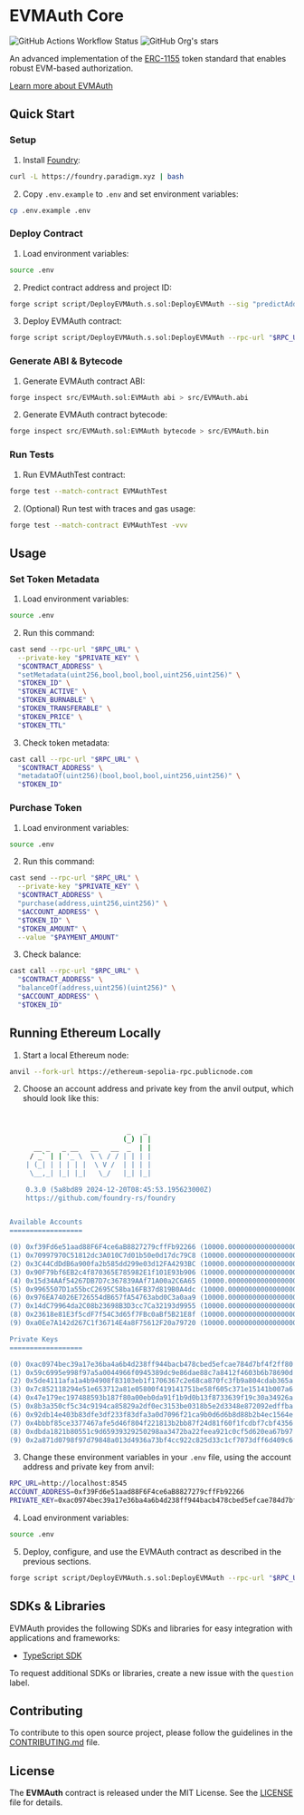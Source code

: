 # EVMAuth Core

![GitHub Actions Workflow Status](https://img.shields.io/github/actions/workflow/status/evmauth/evmauth-core/test.yml?label=Tests)
![GitHub Org's stars](https://img.shields.io/github/stars/evmauth)

An advanced implementation of the [ERC-1155] token standard that enables robust EVM-based authorization.

[Learn more about EVMAuth](https://evmauth.github.io/)

## Quick Start

### Setup

1. Install [Foundry](https://book.getfoundry.sh/):
```sh
curl -L https://foundry.paradigm.xyz | bash
```

2. Copy `.env.example` to `.env` and set environment variables:
```sh
cp .env.example .env
```

### Deploy Contract

1. Load environment variables:
```sh
source .env
```

2. Predict contract address and project ID:
```sh
forge script script/DeployEVMAuth.s.sol:DeployEVMAuth --sig "predictAddress()" --rpc-url "$RPC_URL"
```

3. Deploy EVMAuth contract:
```sh
forge script script/DeployEVMAuth.s.sol:DeployEVMAuth --rpc-url "$RPC_URL" --broadcast
```

### Generate ABI & Bytecode

1. Generate EVMAuth contract ABI:
```sh
forge inspect src/EVMAuth.sol:EVMAuth abi > src/EVMAuth.abi
```

2. Generate EVMAuth contract bytecode:
```sh
forge inspect src/EVMAuth.sol:EVMAuth bytecode > src/EVMAuth.bin
```

### Run Tests

1. Run EVMAuthTest contract:
```sh
forge test --match-contract EVMAuthTest
```

2. (Optional) Run test with traces and gas usage:
```sh
forge test --match-contract EVMAuthTest -vvv
```

## Usage

### Set Token Metadata

1. Load environment variables:
```sh
source .env
```

2. Run this command:
```sh
cast send --rpc-url "$RPC_URL" \
  --private-key "$PRIVATE_KEY" \
  "$CONTRACT_ADDRESS" \
  "setMetadata(uint256,bool,bool,bool,uint256,uint256)" \
  "$TOKEN_ID" \
  "$TOKEN_ACTIVE" \
  "$TOKEN_BURNABLE" \
  "$TOKEN_TRANSFERABLE" \
  "$TOKEN_PRICE" \
  "$TOKEN_TTL"
```

3. Check token metadata:
```sh
cast call --rpc-url "$RPC_URL" \
  "$CONTRACT_ADDRESS" \
  "metadataOf(uint256)(bool,bool,bool,uint256,uint256)" \
  "$TOKEN_ID"
```

### Purchase Token

1. Load environment variables:
```sh
source .env
```

2. Run this command:
```sh
cast send --rpc-url "$RPC_URL" \
  --private-key "$PRIVATE_KEY" \
  "$CONTRACT_ADDRESS" \
  "purchase(address,uint256,uint256)" \
  "$ACCOUNT_ADDRESS" \
  "$TOKEN_ID" \
  "$TOKEN_AMOUNT" \
  --value "$PAYMENT_AMOUNT"
```

3. Check balance:
```sh
cast call --rpc-url "$RPC_URL" \
  "$CONTRACT_ADDRESS" \
  "balanceOf(address,uint256)(uint256)" \
  "$ACCOUNT_ADDRESS" \
  "$TOKEN_ID"
```

## Running Ethereum Locally

1. Start a local Ethereum node:
```sh
anvil --fork-url https://ethereum-sepolia-rpc.publicnode.com
```

2. Choose an account address and private key from the anvil output, which should look like this:
```sh


                             _   _
                            (_) | |
      __ _   _ __   __   __  _  | |
     / _` | | '_ \  \ \ / / | | | |
    | (_| | | | | |  \ V /  | | | |
     \__,_| |_| |_|   \_/   |_| |_|

    0.3.0 (5a8bd89 2024-12-20T08:45:53.195623000Z)
    https://github.com/foundry-rs/foundry


Available Accounts
==================

(0) 0xf39Fd6e51aad88F6F4ce6aB8827279cffFb92266 (10000.000000000000000000 ETH)
(1) 0x70997970C51812dc3A010C7d01b50e0d17dc79C8 (10000.000000000000000000 ETH)
(2) 0x3C44CdDdB6a900fa2b585dd299e03d12FA4293BC (10000.000000000000000000 ETH)
(3) 0x90F79bf6EB2c4f870365E785982E1f101E93b906 (10000.000000000000000000 ETH)
(4) 0x15d34AAf54267DB7D7c367839AAf71A00a2C6A65 (10000.000000000000000000 ETH)
(5) 0x9965507D1a55bcC2695C58ba16FB37d819B0A4dc (10000.000000000000000000 ETH)
(6) 0x976EA74026E726554dB657fA54763abd0C3a0aa9 (10000.000000000000000000 ETH)
(7) 0x14dC79964da2C08b23698B3D3cc7Ca32193d9955 (10000.000000000000000000 ETH)
(8) 0x23618e81E3f5cdF7f54C3d65f7FBc0aBf5B21E8f (10000.000000000000000000 ETH)
(9) 0xa0Ee7A142d267C1f36714E4a8F75612F20a79720 (10000.000000000000000000 ETH)

Private Keys
==================

(0) 0xac0974bec39a17e36ba4a6b4d238ff944bacb478cbed5efcae784d7bf4f2ff80
(1) 0x59c6995e998f97a5a0044966f0945389dc9e86dae88c7a8412f4603b6b78690d
(2) 0x5de4111afa1a4b94908f83103eb1f1706367c2e68ca870fc3fb9a804cdab365a
(3) 0x7c852118294e51e653712a81e05800f419141751be58f605c371e15141b007a6
(4) 0x47e179ec197488593b187f80a00eb0da91f1b9d0b13f8733639f19c30a34926a
(5) 0x8b3a350cf5c34c9194ca85829a2df0ec3153be0318b5e2d3348e872092edffba
(6) 0x92db14e403b83dfe3df233f83dfa3a0d7096f21ca9b0d6d6b8d88b2b4ec1564e
(7) 0x4bbbf85ce3377467afe5d46f804f221813b2bb87f24d81f60f1fcdbf7cbf4356
(8) 0xdbda1821b80551c9d65939329250298aa3472ba22feea921c0cf5d620ea67b97
(9) 0x2a871d0798f97d79848a013d4936a73bf4cc922c825d33c1cf7073dff6d409c6
```

3. Change these environment variables in your `.env` file, using the account address and private key from anvil:
```sh
RPC_URL=http://localhost:8545
ACCOUNT_ADDRESS=0xf39Fd6e51aad88F6F4ce6aB8827279cffFb92266
PRIVATE_KEY=0xac0974bec39a17e36ba4a6b4d238ff944bacb478cbed5efcae784d7bf4f2ff80
```

4. Load environment variables:
```sh
source .env
```

5. Deploy, configure, and use the EVMAuth contract as described in the previous sections.
```sh
forge script script/DeployEVMAuth.s.sol:DeployEVMAuth --rpc-url "$RPC_URL" --broadcast
```

## SDKs & Libraries

EVMAuth provides the following SDKs and libraries for easy integration with applications and frameworks:

- [TypeScript SDK](https://github.com/evmauth/evmauth-ts)

To request additional SDKs or libraries, create a new issue with the `question` label.

## Contributing

To contribute to this open source project, please follow the guidelines in the [CONTRIBUTING.md](CONTRIBUTING.md) file.

## License

The **EVMAuth** contract is released under the MIT License. See the [LICENSE](LICENSE) file for details.

[ERC-1155]: https://eips.ethereum.org/EIPS/eip-1155
[ERC-2470]: https://eips.ethereum.org/EIPS/eip-2470
